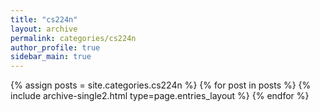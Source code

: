 ```yaml
---
title: "cs224n"
layout: archive
permalink: categories/cs224n
author_profile: true
sidebar_main: true
---
```


{% assign posts = site.categories.cs224n %}
{% for post in posts %} {% include archive-single2.html type=page.entries_layout %} {% endfor %}